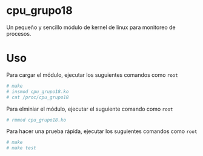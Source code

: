 # cpu_grupo18

Un pequeño y sencillo módulo de kernel de linux para monitoreo de procesos.

# Uso

Para cargar el módulo, ejecutar los suguientes comandos como `root`

```sh
# make
# insmod cpu_grupo18.ko
# cat /proc/cpu_grupo18
```

Para elminiar el módulo, ejecutar el suguiente comando como `root`

```sh
# rmmod cpu_grupo18.ko
```

Para hacer una prueba rápida, ejecutar los suguientes comandos como `root`

```sh
# make
# make test
```
